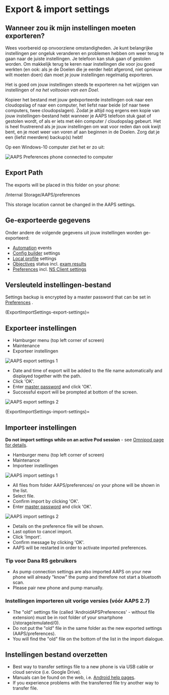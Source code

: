 # Export & import settings

## Wanneer zou ik mijn instellingen moeten exporteren?

Wees voorbereid op onvoorziene omstandigheden. Je kunt belangrijke instellingen per ongeluk veranderen en problemen hebben om weer terug te gaan naar de juiste instellingen. Je telefoon kan stuk gaan of gestolen worden. Om makkelijk terug te keren naar instellingen die voor jou goed werkten (en ook: als je de Doelen die je eerder hebt afgerond, niet opnieuw wilt moeten doen) dan moet je jouw instellingen regelmatig exporteren.

Het is goed om jouw instellingen steeds te exporteren na het wijzigen van instellingen of *na het voltooien van een Doel*.

Kopieer het bestand met jouw geëxporteerde instellingen ook naar een cloudopslag of naar een computer, het liefst naar beide (of naar twee computers, twee cloudopslagen). Zodat je altijd nog ergens een kopie van jouw instellingen-bestand hebt wanneer je AAPS telefoon stuk gaat of gestolen wordt, of als er iets met één computer / cloudopslag gebeurt. Het is heel frustrerend als je jouw instellingen om wat voor reden dan ook kwijt bent, en je moet weer van voren af aan beginnen in de Doelen. Zorg dat je een (liefst meerdere) backup(s) hebt!

Op een Windows-10 computer ziet het er zo uit:

![AAPS Preferences phone connected to computer](../images/AAPS_ExImportSettingsWin.png)

## Export Path
The exports will be placed in this folder on your phone:

/Internal Storage/AAPS/preferences

This storage location cannot be changed in the AAPS settings.

## Ge-exporteerde gegevens

Onder andere de volgende gegevens uit jouw instellingen worden ge-exporteerd:

- [Automation](../Usage/Automation.md) events
- [Config builder](../Configuration/Config-Builder.md) settings
- [Local profile](Config-Builder-local-profile) settings
- [Objectives](../Usage/Objectives.md) status incl. [exam results](Objectives-objective-3-prove-your-knowledge)
- [Preferences](../Configuration/Preferences.md) incl. [NS Client settings](Preferences-nsclient)

## Versleuteld instellingen-bestand

Settings backup is encrypted by a master password that can be set in [Preferences](Preferences-master-password) .

(ExportImportSettings-export-settings)=
## Exporteer instellingen

- Hamburger menu (top left corner of screen)
- Maintenance
- Exporteer instellingen

![AAPS export settings 1](../images/AAPS_ExportSettings1.png)

- Date and time of export will be added to the file name automatically and displayed together with the path.
- Click 'OK'.
- Enter [master password](Preferences-master-password) and click 'OK'.
- Successful export will be prompted at bottom of the screen.

![AAPS export settings 2](../images/AAPS_ExportSettings2.png)

(ExportImportSettings-import-settings)=
## Importeer instellingen

**Do not import settings while on an active Pod session** - see [Omnipod page for details](OmnipodEros-import-settings-from-previous-aaps).

- Hamburger menu (top left corner of screen)
- Maintenance
- Importeer instellingen

![AAPS import settings 1](../images/AAPS_ImportSettings1.png)

- All files from folder AAPS/preferences/ on your phone will be shown in the list.
- Select file.
- Confirm import by clicking 'OK'.
- Enter [master password](Preferences-master-password) and click 'OK'.

![AAPS import settings 2](../images/AAPS_ImportSettings2.png)

- Details on the preference file will be shown.
- Last option to cancel import.
- Click 'Import'.
- Confirm message by clicking 'OK'.
- AAPS will be restarted in order to activate imported preferences.

### Tip voor Dana RS gebruikers

- As pump connection settings are also imported AAPS on your new phone will already "know" the pump and therefore not start a bluetooth scan.
- Please pair new phone and pump manually.

### Instellingen importeren uit vorige versies (vóór AAPS 2.7)

- The "old" settings file (called 'AndroidAPSPreferences' - without file extension) must be in root folder of your smartphone (/storage/emulated/0).
- Do not put the "old" file in the same folder as the new exported settings (AAPS/preferences).
- You will find the "old" file on the bottom of the list in the import dialogue.

## Instellingen bestand overzetten

- Best way to transfer settings file to a new phone is via USB cable or cloud service (i.e. Google Drive).
- Manuals can be found on the web, i.e. [Android help pages](https://support.google.com/android/answer/9064445?hl=en).
- If you experience problems with the transferred file try another way to transfer file.
